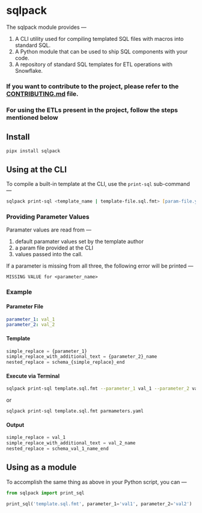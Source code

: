 <!-- README.md -->
# sqlpack

The sqlpack module provides —

1. A CLI utility used for compiling templated SQL files with macros into standard SQL.
2. A Python module that can be used to ship SQL components with your code.
3. A repository of standard SQL templates for ETL operations with Snowflake.


### If you want to contribute to the project, please refer to the [CONTRIBUTING.md](CONTRIBUTING.md) file.

### For using the ETLs present in the project, follow the steps mentioned below
## Install
```zsh
pipx install sqlpack
```

## Using at the CLI

To compile a built-in template at the CLI, use the `print-sql` sub-command —

```zsh
sqlpack print-sql <template_name | template-file.sql.fmt> [param-file.yml] [--params ...]
```

### Providing Parameter Values

Paramater values are read from —

1. default paramater values set by the template author
2. a param file provided at the CLI
3. values passed into the call.

If a parameter is missing from all three, the following error will be printed —

```
MISSING VALUE for <parameter_name>
```

### Example

#### Parameter File
```yaml
parameter_1: val_1
parameter_2: val_2
```

#### Template
```sql
simple_replace = {parameter_1}
simple_replace_with_additional_text = {parameter_2}_name
nested_replace = schema_{simple_replace}_end
```

#### Execute via Terminal
```zsh
sqlpack print-sql template.sql.fmt --parameter_1 val_1 --parameter_2 val_2
```
or
```zsh
sqlpack print-sql template.sql.fmt parmameters.yaml
```

#### Output
```sql
simple_replace = val_1
simple_replace_with_additional_text = val_2_name
nested_replace = schema_val_1_name_end
```

## Using as a module

To accomplish the same thing as above in your Python script, you can —

```python
from sqlpack import print_sql

print_sql('template.sql.fmt', parameter_1='val1', parameter_2='val2')
```
